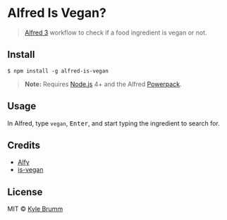 # Alfred Is Vegan?

> [Alfred 3](https://www.alfredapp.com/) workflow to check if a food ingredient is vegan or not.


## Install

```
$ npm install -g alfred-is-vegan
```

> __Note:__ Requires [Node.js](https://nodejs.org) 4+ and the Alfred [Powerpack](https://www.alfredapp.com/powerpack/).


## Usage

In Alfred, type `vegan`, <kbd>Enter</kbd>, and start typing the ingredient to search for.


## Credits

- [Alfy](https://github.com/sindresorhus/alfy)
- [is-vegan](https://github.com/hmontazeri/is-vegan)


## License

MIT &copy; [Kyle Brumm](http://kylebrumm.com)
